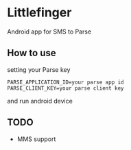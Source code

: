 # Littlefinger

Android app for SMS to Parse

## How to use

setting your Parse key

```~/.gradle/gradle.properties
PARSE_APPLICATION_ID=your parse app id
PARSE_CLIENT_KEY=your parse client key
```

and run android device

## TODO

- MMS support
